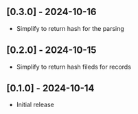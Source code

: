 ## [0.3.0] - 2024-10-16

- Simplify to return hash for the parsing

## [0.2.0] - 2024-10-15

- Simplify to return hash fileds for records

## [0.1.0] - 2024-10-14

- Initial release
